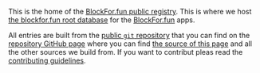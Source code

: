 This is the home of the [BlockFor.fun public registry](https://registry.blockfor.fun). This is where we host [the blockfor.fun root database](root.db) for the [BlockFor.fun](https://blockfor.fun/) apps.

All entries are built from the [public `git` repository](https://github.com/blockforfun/registry.git) that you can find on the [repository GitHub page](https://github.com/blockforfun/registry/) where you can find [the source of this page](README.md) and all the other sources we build from. If you want to contribut pleas read the [contributing guidelines](CONTRIBUTING.md).
